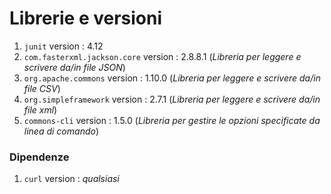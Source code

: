 # Librerie e versioni

1. `junit` version : 4.12   
2. `com.fasterxml.jackson.core` version :  2.8.8.1 (_Libreria per leggere e scrivere da/in file JSON_)
3. `org.apache.commons` version : 1.10.0 (_Libreria per leggere e scrivere da/in file CSV_)
4. `org.simpleframework` version : 2.7.1 (_Libreria per leggere e scrivere da/in file xml_)
5. `commons-cli` version : 1.5.0 (_Libreria per gestire le opzioni specificate da linea di comando_)

### Dipendenze
1. `curl` version : _qualsiasi_